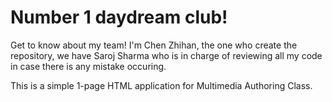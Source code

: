 # Number 1 daydream club!

Get to know about my team!
I'm Chen Zhihan, the one who create the repository, we have Saroj Sharma who is in charge of reviewing all my code in case there is any mistake occuring.

This is a simple 1-page HTML application for Multimedia Authoring Class. 